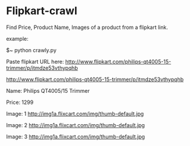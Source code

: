 # Flipkart-crawl
Find Price, Product Name, Images of a product from a flipkart link.

example:

$~ python crawly.py


Paste flipkart URL here: http://www.flipkart.com/philips-qt4005-15-trimmer/p/itmdze53vthypqhb

http://www.flipkart.com/philips-qt4005-15-trimmer/p/itmdze53vthypqhb

Name: Philips QT4005/15 Trimmer

Price: 1299

Image:  1   http://img1a.flixcart.com/img/thumb-default.jpg

Image:  2   http://img1a.flixcart.com/img/thumb-default.jpg

Image:  3   http://img1a.flixcart.com/img/thumb-default.jpg
